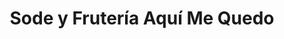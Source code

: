 ---
title: "Sode y Frutería Aquí Me Quedo"
url: /rio-banano/sode-y-fruteria-aqui-me-quedo/
shop: Lebensmittel
---